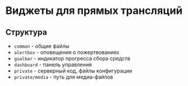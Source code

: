 # Виджеты для прямых трансляций
## Структура
- `common` - общие файлы
- `alertbox` - оповещения о пожертвованиях
- `goalbar` - индикатор прогресса сбора средств
- `dashboard` - панель управления
- `private` - серверный код, файлы конфигурации
- `private/media` - путь для медиа-файлов
